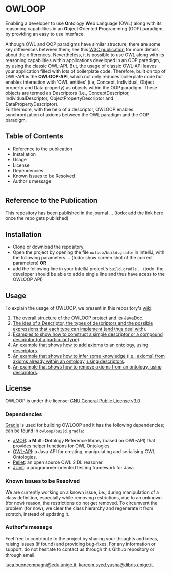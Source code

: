 # OWLOOP

Enabling a developer to use **O**ntology **W**eb **L**anguage (OWL) along with its reasoning capabilities in an **O**bject **O**riented **P**rogramming (OOP) paradigm, by providing an easy to use interface.

Although OWL and OOP paradigms have similar structure, there are some key differences between them; see this [W3C publication](https://www.w3.org/2001/sw/BestPractices/SE/ODSD/) for more details about the differences. Nevertheless, it is possible to use OWL along with its reasoning capabilities within applications developed in an OOP paradigm, by using the classic [OWL-API](https://github.com/owlcs/owlapi).
But, the usage of classic OWL-API leaves your application filled with lots of boilerplate code. Therefore, built on top of OWL-API is the **OWLOOP-API**, which not only reduces boilerplate code but enables interaction with 'OWL entities' (i.e, Concept, Individual, Object property and Data property) as objects within the OOP paradigm. These objects are termed as Descriptors (i.e., ConceptDescriptor, IndividualDescriptor, ObjectPropertyDescriptor and DataPropertyDescriptor).  
Furthermore, with the help of a descriptor, OWLOOP enables synchronization of axioms between the OWL paradigm and the OOP paradigm.

## Table of Contents
- Reference to the publication
- Installation
- Usage
- License
- Dependencies
- Known Issues to be Resolved
- Author's message

#

## Reference to the Publication

This repository has been published in the journal ... (todo: add the link here once the repo gets published)

## Installation

- Clone or download the repository.
- Open the project by opening the file `owloop/build.gradle` in IntelliJ, with the following parameters ... (todo: show screen shot of the correct parameters)
**OR**
- add the following line in your IntelliJ project's `build.gradle` ... (todo: the developer should be able to add a single line and thus have acess to the OWLOOP API)

## Usage

To explain the usage of OWLOOP, we present in this repository's [wiki](https://github.com/EmaroLab/owloop/wiki):
1. [The overall structure of the OWLOOP project and its JavaDoc](https://github.com/EmaroLab/owloop/wiki/1.-OWLOOP:-Project-Structure-&-JavaDoc).
2. [The idea of a Descriptor, the types of descriptors and the possible expressions that each type can implement (and thus deal with)](https://github.com/EmaroLab/owloop/wiki/2.-The-OWLOOP-Descriptor).
3. [Examples to show how to construct a simple descriptor or a compound descriptor (of a particular type)](https://github.com/EmaroLab/owloop/wiki/3.-Example:-Simple-vs-Compound-Descriptor).
4. [An example that shows how to add axioms to an ontology, using descriptors](https://github.com/EmaroLab/owloop/wiki/4.-Example:-Adding-Axioms-to-an-Ontology).
5. [An example that shows how to infer some knowledge (i.e., axioms) from axioms already within an ontology, using descriptors](https://github.com/EmaroLab/owloop/wiki/5.-Example:-Inferring-Axioms-from-an-Ontology).
6. [An example that shows how to remove axioms from an ontology, using descriptors](https://github.com/EmaroLab/owloop/wiki/6.-Example:-Removing-Axioms-from-an-Ontology).

## License

OWLOOP is under the license: [GNU General Public License v3.0](owloop/LICENSE)


### Dependencies

[Gradle](https://gradle.org/) is used for building OWLOOP and it has the following dependencies; can be found in `owloop/build.gradle`:

- [aMOR](https://github.com/EmaroLab/multi_ontology_reference): **a** **M**ulti-**O**ntology **R**eference library (based on OWL-API) that provides helper functions for OWL Ontologies.
- [OWL-API](https://github.com/owlcs/owlapi): a Java API for creating, manipulating and serialising OWL Ontologies.
- [Pellet](https://github.com/stardog-union/pellet): an open source OWL 2 DL reasoner.
- [JUnit](https://github.com/junit-team): a programmer-oriented testing framework for Java.

### Known Issues to be Resolved

We are currently working on a known issue, i.e., during manipulation of a class definition, especially while removing restrictions, due to an unknown (for now) reason, the restrictions do not get removed. 
To circumvent the problem (for now), we clear the class hierarchy and regenerate it from scratch, instead of updating it. 

### Author's message
Feel free to contribute to the project by sharing your thoughts and ideas, raising issues (if found) and providing bug-fixes. 
For any information or support, do not hesitate to contact us through this Github repository or through email.

[luca.buoncompagni@edu.unige.it](mailto:luca.buoncompagni@edu.unige.it),
[kareem.syed.yusha@dibris.unige.it](mailto:kareem.syed.yusha@dibris.unige.it).
